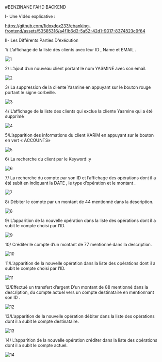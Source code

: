#BENZINANE FAHD BACKEND


I- Une Vidéo explicative :


https://github.com/fidoxdox233/ebanking-frontend/assets/53585316/a4f1b6d3-5a52-42d1-9017-8374823c9f64


II- Les Différents Parties D'exécution

1/ L’affichage de la liste des clients avec leur ID , Name et EMAIL .

![1](https://github.com/fidoxdox233/ebanking-frontend/assets/53585316/a09e4ac8-dafd-4f0f-8083-b734398ef07a)

2/ L’ajout d’un nouveau client portant le nom YASMINE avec son email.

![2](https://github.com/fidoxdox233/ebanking-frontend/assets/53585316/db0d65b5-a1cb-4286-8581-cde1edc93734)

3/ La suppression de la cliente Yasmine en appuyant sur le bouton rouge portant le signe corbeille.

![3](https://github.com/fidoxdox233/ebanking-frontend/assets/53585316/628df21f-8655-4cae-bf55-71ec6fd0f400)

4/ L’affichage de la liste des clients qui exclue la cliente Yasmine qui a été supprimé

![4](https://github.com/fidoxdox233/ebanking-frontend/assets/53585316/825d157a-c950-4fe2-ae81-ed17f179376e)

5/L’apparition des informations du client KARIM  en appuyant sur le bouton en vert « ACCOUNTS»

![5](https://github.com/fidoxdox233/ebanking-frontend/assets/53585316/07a146c8-aea1-41d9-8bba-41049878d092)

6/ La recherche du client par le Keyword :y

![6](https://github.com/fidoxdox233/ebanking-frontend/assets/53585316/7f39c61e-79a3-41c7-ae98-252bf90b01b0)

7/ La recherche du compte par son ID et l’affichage des opérations dont il a été subit en indiquant la DATE , le type d’opération et le montant .

![7](https://github.com/fidoxdox233/ebanking-frontend/assets/53585316/83e8bfe5-0fec-414f-bea3-7d7f6795ee03)

8/ Débiter le compte par un montant de 44 mentionné dans la description.

![8](https://github.com/fidoxdox233/ebanking-frontend/assets/53585316/13bcf8c1-cb9e-449e-a5f0-3b4a97fa6cf6)

9/ L’apparition de la nouvelle opération dans la liste des opérations dont il a subit le compte choisi par l’ID.

![9](https://github.com/fidoxdox233/ebanking-frontend/assets/53585316/b32765b0-8891-4353-84a5-e5b4a766d469)

10/ Créditer le compte d’un montant de 77 mentionné dans la description.

![10](https://github.com/fidoxdox233/ebanking-frontend/assets/53585316/1f19be72-8b9d-4023-ae74-8bda99d6bbd7)

11/L’apparition de la nouvelle opération dans la liste des opérations dont il a subit le compte choisi par l’ID.

![11](https://github.com/fidoxdox233/ebanking-frontend/assets/53585316/5b5aba2b-0386-400a-b434-e3616226b00f)

12/Effectué un transfert d’argent D’un montant de 88 mentionné dans la description, du compte actuel vers un compte destinataire en mentionnant son ID .

![12](https://github.com/fidoxdox233/ebanking-frontend/assets/53585316/7be121cb-fb10-4923-82ad-438f0086dfb1)

13/L’apparition de la nouvelle opération débiter dans la liste des opérations dont il a subit le compte destinataire.

![13](https://github.com/fidoxdox233/ebanking-frontend/assets/53585316/e8e30479-6f4b-4d1b-aded-de34c316de94)

14/ L’apparition de la nouvelle opération créditer dans la liste des opérations dont il a subit le compte actuel.

![14](https://github.com/fidoxdox233/ebanking-frontend/assets/53585316/17800143-70c1-4f28-97ab-c06309621761)

